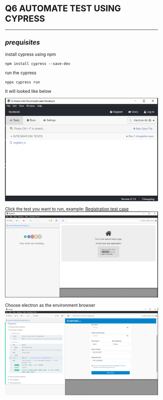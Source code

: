 # Q6 AUTOMATE TEST USING CYPRESS
---

## *prequisites*
install cypress using npm

    npm install cypress --save-dev

run the cypress

    nppx cypress run

It will looked like below

![cypress](./assets/cypress.PNG)

Click the test you want to run, example: [Registration test case](./cypress/integration/registration.js)
![web-runner](./assets/web-runner.PNG)

Choose electron as the environment browser
![success-failed-test](./assets/success-failed-test.PNG)
